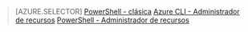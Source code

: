 > [AZURE.SELECTOR] 
[PowerShell - clásica](dns-reverse-dns-record-operations-classic-ps.md)
[Azure CLI - Administrador de recursos](dns-reverse-dns-record-operations-cli.md)
[PowerShell - Administrador de recursos](dns-reverse-dns-record-operations-ps.md)
